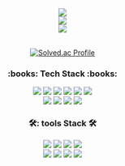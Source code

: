 <div class="container" align="center">
<div class="header">
<img src="https://capsule-render.vercel.app/api?type=waving&color=ADC8FF&height=200&section=header&text=WELCOM&fontSize=90" />
</div>
<div class="github-status">
<!-- ![header](https://capsule-render.vercel.app/api?type=waving&color=auto&height=300&section=header&text=capsule%20render&fontSize=90) -->
<img src="https://github-readme-stats.vercel.app/api?username=flyforme2016&show_icons=true&theme=tokyonight">
</div>
<div class="most-used-languages">
<img src="https://github-readme-stats.vercel.app/api/top-langs/?username=flyforme2016&layout=compact"><br><br>
<!-- [![Top Langs](https://github-readme-stats.vercel.app/api/top-langs/?username=flyforme2016)](https://github.com/flyforme2016/github-readme-stats) -->
</div>
<div class="boj-tier">

[![Solved.ac Profile](http://mazassumnida.wtf/api/generate_badge?boj=dlsgk2016)](https://solved.ac/dlsgk2016)

</div>
<div class="tech-badge">
  <h3>:books: Tech Stack :books:</h3>
  <img src="https://img.shields.io/badge/JAVA-007396?style=flat&logo=OpenJDK&logoColor=white"/>
  <img src="https://img.shields.io/badge/C++-00599C?style=flat&logo=cplusplus&logoColor=white"/>
  <img src="https://img.shields.io/badge/NodeJs-339933?style=flat&logo=nodedotjs&logoColor=white"/>
  <img src="https://img.shields.io/badge/AWS-232F3E?style=flat&logo=amazonaws&logoColor=white"/>
  <img src="https://img.shields.io/badge/Spring-6DB33F?style=flat&logo=spring&logoColor=white"/>
  <img src="https://img.shields.io/badge/MySQL-4479A1?style=flat&logo=mysql&logoColor=white"/><br>
  <img src="https://img.shields.io/badge/HTML5-E34F26?style=flat&logo=html5&logoColor=white"/>
  <img src="https://img.shields.io/badge/CSS3-1572B6?style=flat&logo=css3&logoColor=white"/>
  <img src="https://img.shields.io/badge/JavaScript-F7DF1E?style=flat&logo=javascript&logoColor=white"/>
  <img src="https://img.shields.io/badge/React-61DAFB?style=flat&logo=react&logoColor=white"/>
  
</div>
  
<div class="tools-badge">
  <h3>🛠: tools Stack 🛠</h3>
  <img src="https://img.shields.io/badge/Eclipse IDE-525C86?style=flat&logo=eclipseide&logoColor=white"/>
  <img src="https://img.shields.io/badge/Visual Studio-5C2D91?style=flat&logo=visualstudio&logoColor=white"/>
  <img src="https://img.shields.io/badge/Visual Studio Code-007ACC?style=flat&logo=visualstudiocode&logoColor=white"/>
  <img src="https://img.shields.io/badge/Tomcat-F8DC75?style=flat&logo=apachetomcat&logoColor=white"/><br>
  <img src="https://img.shields.io/badge/Android Studio-3DDC84?style=flat&logo=androidstudio&logoColor=white"/>
  <img src="https://img.shields.io/badge/MySQL Workbench-4479A1?style=flat&logo=mysql&logoColor=white"/>
  <img src="https://img.shields.io/badge/Github-181717?style=flat&logo=github&logoColor=white"/>
  <img src="https://img.shields.io/badge/Swagger-85EA2D?style=flat&logo=swagger&logoColor=white"/>
  
  
</div>
  
</div>

